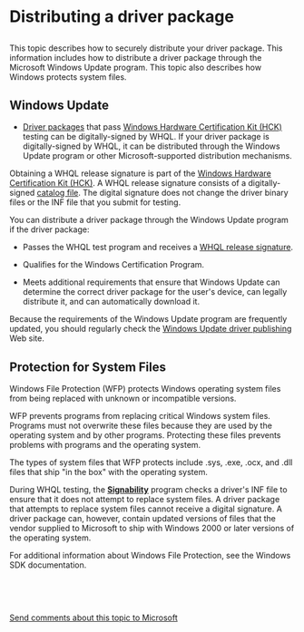 Distributing a driver package
===========================================================================================

<span id="ddk_distributing_a_driver_pg"></span><span id="DDK_DISTRIBUTING_A_DRIVER_PG"></span>
----------------------------------------------------------------------------------------------

This topic describes how to securely distribute your driver package. This information includes how to distribute a driver package through the Microsoft Windows Update program. This topic also describes how Windows protects system files.

<span id="ddk_windows_update_pg"></span><span id="DDK_WINDOWS_UPDATE_PG"></span>Windows Update
----------------------------------------------------------------------------------------------

* [Driver packages](https://msdn.microsoft.com/en-us/Library/Windows/Hardware/Ff544840) that pass [Windows Hardware Certification Kit (HCK)](http://go.microsoft.com/fwlink/p/?linkid=254893) testing can be digitally-signed by WHQL. If your driver package is digitally-signed by WHQL, it can be distributed through the Windows Update program or other Microsoft-supported distribution mechanisms.

Obtaining a WHQL release signature is part of the [Windows Hardware Certification Kit (HCK)](http://go.microsoft.com/fwlink/p/?linkid=254893). A WHQL release signature consists of a digitally-signed [catalog file](https://msdn.microsoft.com/en-us/Library/Windows/Hardware/Ff537872). The digital signature does not change the driver binary files or the INF file that you submit for testing.

You can distribute a driver package through the Windows Update program if the driver package:

-   Passes the WHQL test program and receives a [WHQL release signature](https://msdn.microsoft.com/en-us/Library/Windows/Hardware/Ff553976).

-   Qualifies for the Windows Certification Program.

-   Meets additional requirements that ensure that Windows Update can determine the correct driver package for the user's device, can legally distribute it, and can automatically download it.

Because the requirements of the Windows Update program are frequently updated, you should regularly check the [Windows Update driver publishing](http://go.microsoft.com/fwlink/p/?linkid=8712) Web site.

<span id="ddk_protection_for_system_files_pg"></span><span id="DDK_PROTECTION_FOR_SYSTEM_FILES_PG"></span>Protection for System Files
-------------------------------------------------------------------------------------------------------------------------------------

Windows File Protection (WFP) protects Windows operating system files from being replaced with unknown or incompatible versions.

WFP prevents programs from replacing critical Windows system files. Programs must not overwrite these files because they are used by the operating system and by other programs. Protecting these files prevents problems with programs and the operating system.

The types of system files that WFP protects include .sys, .exe, .ocx, and .dll files that ship "in the box" with the operating system.

During WHQL testing, the [**Signability**](https://msdn.microsoft.com/en-us/Library/Windows/Hardware/Ff547089) program checks a driver's INF file to ensure that it does not attempt to replace system files. A driver package that attempts to replace system files cannot receive a digital signature. A driver package can, however, contain updated versions of files that the vendor supplied to Microsoft to ship with Windows 2000 or later versions of the operating system.

For additional information about Windows File Protection, see the Windows SDK documentation.

 

 

[Send comments about this topic to Microsoft](mailto:wsddocfb@microsoft.com?subject=Documentation%20feedback%20[VsDriver\vsdriver]:%20Distributing%20a%20driver%20package%20%20RELEASE:%20%289/30/2015%29&body=%0A%0APRIVACY%20STATEMENT%0A%0AWe%20use%20your%20feedback%20to%20improve%20the%20documentation.%20We%20don't%20use%20your%20email%20address%20for%20any%20other%20purpose,%20and%20we'll%20remove%20your%20email%20address%20from%20our%20system%20after%20the%20issue%20that%20you're%20reporting%20is%20fixed.%20While%20we're%20working%20to%20fix%20this%20issue,%20we%20might%20send%20you%20an%20email%20message%20to%20ask%20for%20more%20info.%20Later,%20we%20might%20also%20send%20you%20an%20email%20message%20to%20let%20you%20know%20that%20we've%20addressed%20your%20feedback.%0A%0AFor%20more%20info%20about%20Microsoft's%20privacy%20policy,%20see%20http://privacy.microsoft.com/en-us/default. "Send comments about this topic to Microsoft")



